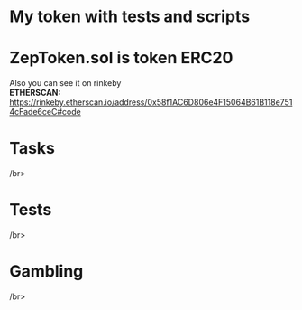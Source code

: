 # My token with tests and scripts

# ZepToken.sol is token ERC20
Also you can see it on rinkeby </br> **ETHERSCAN:** https://rinkeby.etherscan.io/address/0x58f1AC6D806e4F15064B61B118e7514cFade6ceC#code

# Tasks
/br>
# Tests
/br>
# Gambling
/br>

